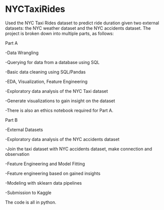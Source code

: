 # NYCTaxiRides

Used the NYC Taxi Rides dataset to predict ride duration given two external datasets: the NYC weather dataset and the NYC accidents dataset. The project is broken down into multiple parts, as follows:

Part A

-Data Wrangling

-Querying for data from a database using SQL

-Basic data cleaning using SQL/Pandas

-EDA, Visualization, Feature Engineering

-Exploratory data analysis of the NYC Taxi dataset

-Generate visualizations to gain insight on the dataset

-There is also an ethics notebook required for Part A.


Part B

-External Datasets

-Exploratory data analysis of the NYC accidents dataset

-Join the taxi dataset with NYC accidents dataset, make connection and observation

-Feature Engineering and Model Fitting

-Feature engineering based on gained insights

-Modeling with sklearn data pipelines

-Submission to Kaggle

The code is all in python.
